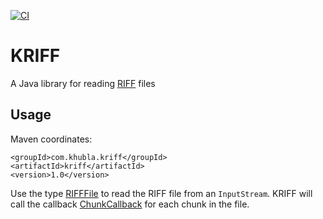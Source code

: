 [![CI](https://github.com/teverett/kriff/actions/workflows/main.yml/badge.svg)](https://github.com/teverett/kriff/actions/workflows/main.yml)

# KRIFF

A Java library for reading [RIFF](https://en.wikipedia.org/wiki/Resource_Interchange_File_Format) files

## Usage

Maven coordinates:

```
<groupId>com.khubla.kriff</groupId>
<artifactId>kriff</artifactId>
<version>1.0</version>
```

Use the type [RIFFFile](https://github.com/teverett/kriff/blob/main/src/main/java/com/khubla/kriff/domain/RIFFFile.java) to read the RIFF file from an `InputStream`. 
KRIFF will call the callback [ChunkCallback](https://github.com/teverett/kriff/blob/main/src/main/java/com/khubla/kriff/api/ChunkCallback.java) for each chunk in the file.
